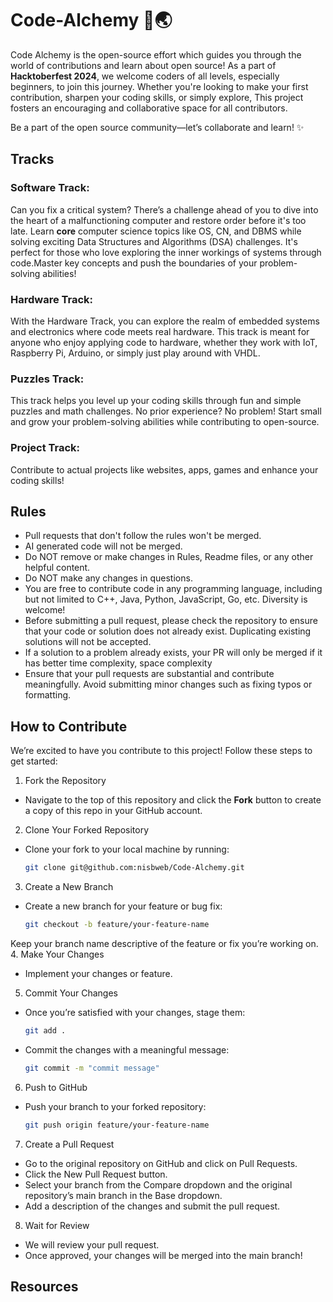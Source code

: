 # Code-Alchemy 🚀🌏

Code Alchemy is the open-source effort which guides you through the world of contributions and learn about open source! As a part of **Hacktoberfest 2024**, we welcome coders of all levels, especially beginners, to join this journey. Whether you're looking to make your first contribution, sharpen your coding skills, or simply explore, This project fosters an encouraging and collaborative space for all contributors.

Be a part of the open source community—let’s collaborate and learn! ✨


## Tracks

### Software Track:
Can you fix a critical system? There’s a challenge ahead of you to dive into the heart of a malfunctioning computer and restore order before it's too late. Learn **core** computer science topics like OS, CN, and DBMS while solving exciting Data Structures and Algorithms (DSA) challenges. It's perfect for those who love exploring the inner workings of systems through code.Master key concepts and push the boundaries of your problem-solving abilities!

### Hardware Track:
With the Hardware Track, you can explore the realm of embedded systems and electronics where code meets real hardware. This track is meant for anyone who enjoy applying code to hardware, whether they work with IoT, Raspberry Pi, Arduino, or simply just play around with VHDL. 

### Puzzles Track:
This track helps you level up your coding skills through fun and simple puzzles and math challenges. No prior experience? No problem! Start small and grow your problem-solving abilities while contributing to open-source.


### Project Track:
Contribute to actual projects like websites, apps, games and enhance your coding skills!



## Rules
- Pull requests that don't follow the rules won't be merged.
- AI generated code will not be merged.
- Do NOT remove or make changes in Rules, Readme files, or any other helpful content.
- Do NOT make any changes in questions.
- You are free to contribute code in any programming language, including but not limited to C++, Java, Python, JavaScript, Go, etc. Diversity is welcome!
- Before submitting a pull request, please check the repository to ensure that your code or solution does not already exist. Duplicating existing solutions will not be accepted.
- If a solution to a problem already exists, your PR will only be merged if it has better time complexity, space complexity
- Ensure that your pull requests are substantial and contribute meaningfully. Avoid submitting minor changes such as fixing typos or formatting.


## How to Contribute

We’re excited to have you contribute to this project! Follow these steps to get started:

1. Fork the Repository
- Navigate to the top of this repository and click the **Fork** button to create a copy of this repo in your GitHub account.

2. Clone Your Forked Repository
- Clone your fork to your local machine by running:
  ```bash
  git clone git@github.com:nisbweb/Code-Alchemy.git
3. Create a New Branch
- Create a new branch for your feature or bug fix:
  ```bash
  git checkout -b feature/your-feature-name
Keep your branch name descriptive of the feature or fix you’re working on.
4. Make Your Changes
- Implement your changes or feature. 
5. Commit Your Changes
- Once you’re satisfied with your changes, stage them:
  ```bash
  git add .
- Commit the changes with a meaningful message:
  ```bash
  git commit -m "commit message"
6. Push to GitHub
- Push your branch to your forked repository:
  ```bash
  git push origin feature/your-feature-name
7. Create a Pull Request
- Go to the original repository on GitHub and click on Pull Requests.
- Click the New Pull Request button.
- Select your branch from the Compare dropdown and the original repository’s main branch in the Base dropdown.
- Add a description of the changes and submit the pull request.
8. Wait for Review
- We will review your pull request. 
- Once approved, your changes will be merged into the main branch!

## Resources
